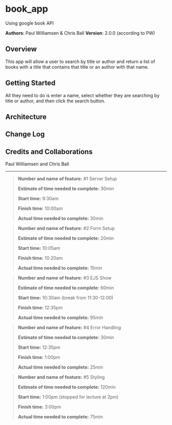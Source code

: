 # book_app
Using google book API

**Authors**: Paul Williamsen & Chris Ball
**Version**: 2.0.0 (according to PW)

## Overview
This app will allow a user to search by title or author and return a list of books with a title that contains that title or an author with that name.

## Getting Started
All they need to do is enter a name, select whether they are searching by title or author, and then click the search button.

## Architecture
<!-- Provide a detailed description of the application design. What technologies (languages, libraries, etc) you're using, and any other relevant design information. -->

## Change Log
<!-- Use this area to document the iterative changes made to your application as each feature is successfully implemented. Use time stamps. Here's an examples:

01-01-2001 4:59pm - Application now has a fully-functional express server, with GET and POST routes for the book resource. -->

## Credits and Collaborations
Paul Williamsen and Chris Ball

---

> **Number and name of feature:** #1 Server Setup
>
> **Estimate of time needed to complete:** 30min
>
> **Start time:** 9:30am
> 
> **Finish time:** 10:00am
> 
> **Actual time needed to complete:** 30min


> **Number and name of feature:** #2 Form Setup
>
> **Estimate of time needed to complete:** 20min
>
> **Start time:** 10:05am
> 
> **Finish time:** 10:20am
> 
> **Actual time needed to complete:** 15min


> **Number and name of feature:** #3 EJS Show
>
> **Estimate of time needed to complete:** 60min
>
> **Start time:** 10:30am (break from 11:30-12:00)
> 
> **Finish time:** 12:35pm
> 
> **Actual time needed to complete:** 95min


> **Number and name of feature:** #4 Error Handling
>
> **Estimate of time needed to complete:** 30min
>
> **Start time:** 12:35pm
> 
> **Finish time:** 1:00pm
> 
> **Actual time needed to complete:** 25min


> **Number and name of feature:** #5 Styling
>
> **Estimate of time needed to complete:** 120min
>
> **Start time:** 1:00pm (stopped for lecture at 2pm)
> 
> **Finish time:** 3:00pm
> 
> **Actual time needed to complete:** 75min
